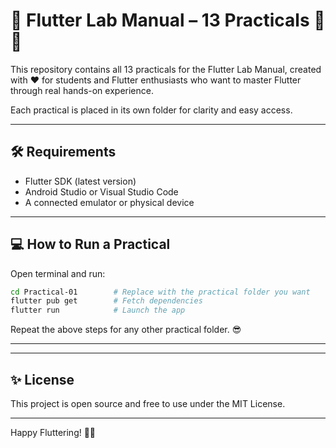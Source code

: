 
# 💙 Flutter Lab Manual – 13 Practicals 📱🚀

This repository contains all 13 practicals for the Flutter Lab Manual, created with ❤️ for students and Flutter enthusiasts who want to master Flutter through real hands-on experience.

Each practical is placed in its own folder for clarity and easy access.

---

## 🛠️ Requirements

- Flutter SDK (latest version)
- Android Studio or Visual Studio Code
- A connected emulator or physical device

---

## 💻 How to Run a Practical

Open terminal and run:

```bash
cd Practical-01        # Replace with the practical folder you want
flutter pub get        # Fetch dependencies
flutter run            # Launch the app
```

Repeat the above steps for any other practical folder. 😎

---


---

## ✨ License

This project is open source and free to use under the MIT License.

---

Happy Fluttering! 💙🚀  
